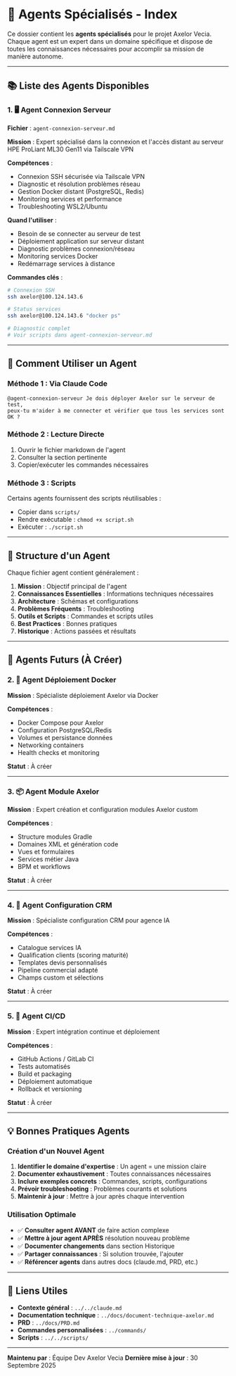 # 🤖 Agents Spécialisés - Index

Ce dossier contient les **agents spécialisés** pour le projet Axelor Vecia. Chaque agent est un expert dans un domaine spécifique et dispose de toutes les connaissances nécessaires pour accomplir sa mission de manière autonome.

---

## 📚 Liste des Agents Disponibles

### 1. 🖥️ Agent Connexion Serveur

**Fichier** : `agent-connexion-serveur.md`

**Mission** : Expert spécialisé dans la connexion et l'accès distant au serveur HPE ProLiant ML30 Gen11 via Tailscale VPN

**Compétences** :
- Connexion SSH sécurisée via Tailscale VPN
- Diagnostic et résolution problèmes réseau
- Gestion Docker distant (PostgreSQL, Redis)
- Monitoring services et performance
- Troubleshooting WSL2/Ubuntu

**Quand l'utiliser** :
- Besoin de se connecter au serveur de test
- Déploiement application sur serveur distant
- Diagnostic problèmes connexion/réseau
- Monitoring services Docker
- Redémarrage services à distance

**Commandes clés** :
```bash
# Connexion SSH
ssh axelor@100.124.143.6

# Status services
ssh axelor@100.124.143.6 "docker ps"

# Diagnostic complet
# Voir scripts dans agent-connexion-serveur.md
```

---

## 🎯 Comment Utiliser un Agent

### Méthode 1 : Via Claude Code

```
@agent-connexion-serveur Je dois déployer Axelor sur le serveur de test,
peux-tu m'aider à me connecter et vérifier que tous les services sont OK ?
```

### Méthode 2 : Lecture Directe

1. Ouvrir le fichier markdown de l'agent
2. Consulter la section pertinente
3. Copier/exécuter les commandes nécessaires

### Méthode 3 : Scripts

Certains agents fournissent des scripts réutilisables :
- Copier dans `scripts/`
- Rendre exécutable : `chmod +x script.sh`
- Exécuter : `./script.sh`

---

## 📝 Structure d'un Agent

Chaque fichier agent contient généralement :

1. **Mission** : Objectif principal de l'agent
2. **Connaissances Essentielles** : Informations techniques nécessaires
3. **Architecture** : Schémas et configurations
4. **Problèmes Fréquents** : Troubleshooting
5. **Outils et Scripts** : Commandes et scripts utiles
6. **Best Practices** : Bonnes pratiques
7. **Historique** : Actions passées et résultats

---

## 🚀 Agents Futurs (À Créer)

### 2. 🐳 Agent Déploiement Docker

**Mission** : Spécialiste déploiement Axelor via Docker

**Compétences** :
- Docker Compose pour Axelor
- Configuration PostgreSQL/Redis
- Volumes et persistance données
- Networking containers
- Health checks et monitoring

**Statut** : À créer

---

### 3. 📦 Agent Module Axelor

**Mission** : Expert création et configuration modules Axelor custom

**Compétences** :
- Structure modules Gradle
- Domaines XML et génération code
- Vues et formulaires
- Services métier Java
- BPM et workflows

**Statut** : À créer

---

### 4. 🔧 Agent Configuration CRM

**Mission** : Spécialiste configuration CRM pour agence IA

**Compétences** :
- Catalogue services IA
- Qualification clients (scoring maturité)
- Templates devis personnalisés
- Pipeline commercial adapté
- Champs custom et sélections

**Statut** : À créer

---

### 5. 🚀 Agent CI/CD

**Mission** : Expert intégration continue et déploiement

**Compétences** :
- GitHub Actions / GitLab CI
- Tests automatisés
- Build et packaging
- Déploiement automatique
- Rollback et versioning

**Statut** : À créer

---

## 💡 Bonnes Pratiques Agents

### Création d'un Nouvel Agent

1. **Identifier le domaine d'expertise** : Un agent = une mission claire
2. **Documenter exhaustivement** : Toutes connaissances nécessaires
3. **Inclure exemples concrets** : Commandes, scripts, configurations
4. **Prévoir troubleshooting** : Problèmes courants et solutions
5. **Maintenir à jour** : Mettre à jour après chaque intervention

### Utilisation Optimale

- ✅ **Consulter agent AVANT** de faire action complexe
- ✅ **Mettre à jour agent APRÈS** résolution nouveau problème
- ✅ **Documenter changements** dans section Historique
- ✅ **Partager connaissances** : Si solution trouvée, l'ajouter
- ✅ **Référencer agents** dans autres docs (claude.md, PRD, etc.)

---

## 🔗 Liens Utiles

- **Contexte général** : `../../claude.md`
- **Documentation technique** : `../docs/document-technique-axelor.md`
- **PRD** : `../docs/PRD.md`
- **Commandes personnalisées** : `../commands/`
- **Scripts** : `../../scripts/`

---

**Maintenu par** : Équipe Dev Axelor Vecia
**Dernière mise à jour** : 30 Septembre 2025